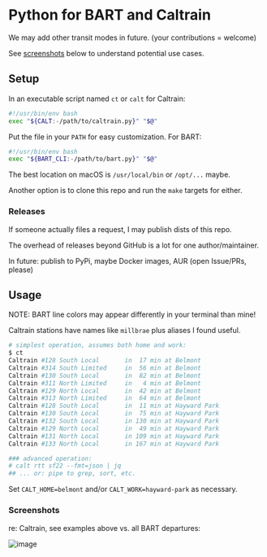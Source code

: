 # Python for BART and Caltrain

We may add other transit modes in future. (your contributions = welcome)

See [screenshots](#screenshots) below to understand potential use cases.

## Setup

In an executable script named `ct` or `calt` for Caltrain:

```bash
#!/usr/bin/env bash
exec "${CALT:-/path/to/caltrain.py}" "$@"
```

Put the file in your `PATH` for easy customization. For BART:

```bash
#!/usr/bin/env bash
exec "${BART_CLI:-/path/to/bart.py}" "$@"
```

The best location on macOS is `/usr/local/bin` or `/opt/...` maybe.

Another option is to clone this repo and run the `make` targets for either.

### Releases

If someone actually files a request, I may publish dists of this repo.

The overhead of releases beyond GitHub is a lot for one author/maintainer.

In future: publish to PyPi, maybe Docker images, AUR (open Issue/PRs, please)

## Usage

NOTE: BART line colors may appear differently in your terminal than mine!

Caltrain stations have names like `millbrae` plus aliases I found useful.

```bash
# simplest operation, assumes both home and work:
$ ct
Caltrain #128 South Local       in  17 min at Belmont
Caltrain #314 South Limited     in  56 min at Belmont
Caltrain #130 South Local       in  82 min at Belmont
Caltrain #311 North Limited     in   4 min at Belmont
Caltrain #129 North Local       in  42 min at Belmont
Caltrain #313 North Limited     in  64 min at Belmont
Caltrain #128 South Local       in  11 min at Hayward Park
Caltrain #130 South Local       in  75 min at Hayward Park
Caltrain #132 South Local       in 130 min at Hayward Park
Caltrain #129 North Local       in  49 min at Hayward Park
Caltrain #131 North Local       in 109 min at Hayward Park
Caltrain #133 North Local       in 167 min at Hayward Park

### advanced operation:
# calt rtt sf22 --fmt=json | jq
## ... or: pipe to grep, sort, etc.
```

Set `CALT_HOME=belmont` and/or `CALT_WORK=hayward-park` as necessary.

### Screenshots

re: Caltrain, see examples above vs. all BART departures:

![image](https://user-images.githubusercontent.com/593274/160048897-14a79534-3f13-47a3-a270-ba449522a42a.png)

